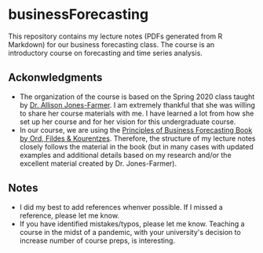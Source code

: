 # businessForecasting
 This repository contains my lecture notes (PDFs generated from R Markdown) for our business forecasting class. The course is an introductory course on forecasting and time series analysis. 
 
 ## Ackonwledgments
* The organization of the course is based on the Spring 2020 class taught by [Dr. Allison Jones-Farmer](https://miamioh.edu/fsb/directory/?up=/directory/farmerl2). I am extremely thankful that she was willing to share her course materials with me. I have learned a lot from how she set up her course and for her vision for this undergraduate course.  
* In our course, we are using the [Principles of Business Forecasting Book by Ord, Fildes & Kourentzes](https://wessexlearning.com/products/principles-of-business-forecasting-2nd-ed). Therefore, the structure of my lecture notes closely follows the material in the book (but in many cases with updated examples and additional details based on my research and/or the excellent material created by Dr. Jones-Farmer). 
 
 ## Notes
 * I did my best to add references whenver possible. If I missed a reference, please let me know.
 * If you have identified mistakes/typos, please let me know. Teaching a course in the midst of a pandemic, with your university's decision to increase number of course preps, is interesting.  
